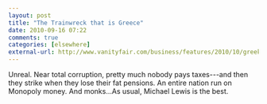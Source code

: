 ```yaml
---
layout: post  
title: "The Trainwreck that is Greece"  
date: 2010-09-16 07:22  
comments: true  
categories: [elsewhere]
external-url: http://www.vanityfair.com/business/features/2010/10/greeks-bearing-bonds-201010?currentPage=all  
---
```


Unreal. Near total corruption, pretty much nobody pays taxes---and then they strike when they lose their fat pensions. An entire nation run on Monopoly money. And monks...As usual, Michael Lewis is the best.
